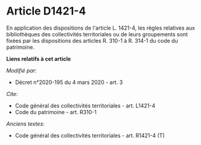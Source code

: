 # Article D1421-4

En application des dispositions de l'article L. 1421-4, les règles relatives aux bibliothèques des collectivités
territoriales ou de leurs groupements sont fixées par les dispositions des articles R. 310-1 à R. 314-1 du code du
patrimoine.

**Liens relatifs à cet article**

_Modifié par_:

  - Décret n°2020-195 du 4 mars 2020 - art. 3

_Cite_:

  - Code général des collectivités territoriales - art. L1421-4
  - Code du patrimoine - art. R310-1

_Anciens textes_:

  - Code général des collectivités territoriales - art. R1421-4 (T)
